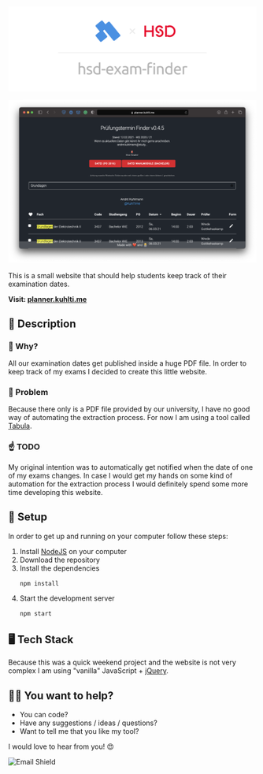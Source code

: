 <p align="center">
  <img src="assets/banner-hsd-exam-finder.png" alt="Banner" max-height="240px">
</p>


![Preview](assets/preview.png)

This is a small website that should help students keep track of their examination dates.

**Visit: [planner.kuhlti.me](https://planner.kuhlti.me)**

## 📖 Description

### 🤔 Why?

All our examination dates get published inside a huge PDF file. In order to keep track of my exams I decided to create this little website.

### 🤭 Problem

Because there only is a PDF file provided by our university, I have no good way of automating the extraction process. For now I am using a tool called [Tabula](https://tabula.technology).

### ☝️ TODO

My original intention was to automatically get notified when the date of one of my exams changes. In case I would get my hands on some kind of automation for the extraction process I would definitely spend some more time developing  this website.

## 🌈 Setup

In order to get up and running on your computer follow these steps:

1. Install [NodeJS](https://nodejs.org) on your computer
2. Download the repository
3. Install the dependencies
    ```sh
    npm install
    ```
4. Start the development server
    ```sh
    npm start
    ```

## 🖥 Tech Stack

Because this was a quick weekend project and the website is not very complex I am using "vanilla" JavaScript + [jQuery](https://jquery.com).

## 👩‍💻 You want to help?

- You can code?
- Have any suggestions / ideas / questions?
- Want to tell me that you like my tool?

I would love to hear from you! 😍

![Email Shield](https://img.shields.io/badge/E--Mail-andre.kuhlmann%40study.hs--duesseldorf.de-E60028)
